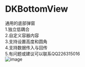 # DKBottomView
通用的底部弹窗  
1.独立低耦合  
2.自定义容器内容  
3.支持设置高度和圆角  
4.支持数据传入与回传  
5.有问题或建议可以联系QQ226315016  
![image]( https://github.com/cdk21063/DKBottomView/blob/master/DKBottomView/images/fc832f75-cfbc-481f-afa3-2fc2bdfe69e8.gif)

